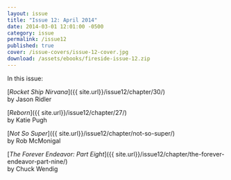 ```yaml
---
layout: issue
title: "Issue 12: April 2014"
date: 2014-03-01 12:01:00 -0500
category: issue
permalink: /issue12
published: true
cover: /issue-covers/issue-12-cover.jpg
download: /assets/ebooks/fireside-issue-12.zip
---
```


In this issue:

[_Rocket Ship Nirvana_]({{ site.url}}/issue12/chapter/30/)<br/>
by Jason Ridler

[_Reborn_]({{ site.url}}/issue12/chapter/27/)<br/>
by Katie Pugh

[_Not So Super_]({{ site.url}}/issue12/chapter/not-so-super/)<br/>
by Rob McMonigal

[_The Forever Endeavor: Part Eight_]({{ site.url}}/issue12/chapter/the-forever-endeavor-part-nine/)<br/>
by Chuck Wendig
